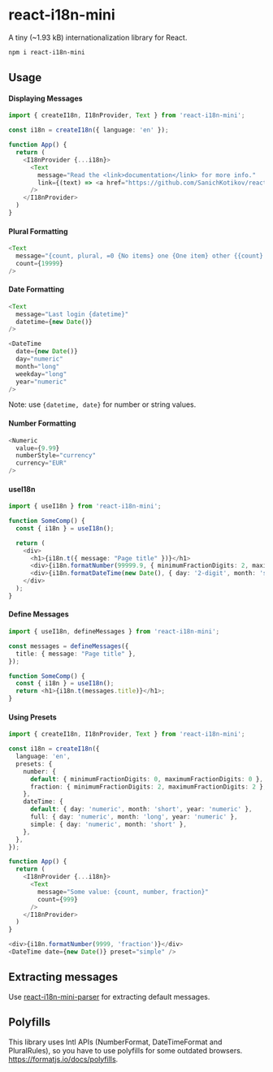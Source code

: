# react-i18n-mini

A tiny (~1.93 kB) internationalization library for React.

```bash
npm i react-i18n-mini
```

## Usage

#### Displaying Messages

```typescript jsx
import { createI18n, I18nProvider, Text } from 'react-i18n-mini';

const i18n = createI18n({ language: 'en' });

function App() {
  return (
    <I18nProvider {...i18n}>
      <Text
        message="Read the <link>documentation</link> for more info."
        link={(text) => <a href="https://github.com/SanichKotikov/react-i18n-mini">{text}</a>}
      />
    </I18nProvider>
  )
}
```

#### Plural Formatting

```typescript jsx
<Text
  message="{count, plural, =0 {No items} one {One item} other {{count} items}}."
  count={19999}
/>
```

#### Date Formatting

```typescript jsx
<Text
  message="Last login {datetime}"
  datetime={new Date()}
/>

<DateTime
  date={new Date()}
  day="numeric"
  month="long"
  weekday="long"
  year="numeric"
/>
```

Note: use `{datetime, date}` for number or string values.

#### Number Formatting

```typescript jsx
<Numeric
  value={9.99}
  numberStyle="currency"
  currency="EUR"
/>
```

#### useI18n

```typescript jsx
import { useI18n } from 'react-i18n-mini';

function SomeComp() {
  const { i18n } = useI18n();

  return (
    <div>
      <h1>{i18n.t({ message: "Page title" })}</h1>
      <div>{i18n.formatNumber(99999.9, { minimumFractionDigits: 2, maximumFractionDigits: 2 })}</div>
      <div>{i18n.formatDateTime(new Date(), { day: '2-digit', month: 'short' })}</div>
    </div>
  );
}
```

#### Define Messages

```typescript jsx
import { useI18n, defineMessages } from 'react-i18n-mini';

const messages = defineMessages({
  title: { message: "Page title" },
});

function SomeComp() {
  const { i18n } = useI18n();
  return <h1>{i18n.t(messages.title)}</h1>;
}
```

#### Using Presets

```typescript jsx
import { createI18n, I18nProvider, Text } from 'react-i18n-mini';

const i18n = createI18n({
  language: 'en',
  presets: {
    number: {
      default: { minimumFractionDigits: 0, maximumFractionDigits: 0 },
      fraction: { minimumFractionDigits: 2, maximumFractionDigits: 2 },
    },
    dateTime: {
      default: { day: 'numeric', month: 'short', year: 'numeric' },
      full: { day: 'numeric', month: 'long', year: 'numeric' },
      simple: { day: 'numeric', month: 'short' },
    },
  },
});

function App() {
  return (
    <I18nProvider {...i18n}>
      <Text
        message="Some value: {count, number, fraction}"
        count={999}
      />
    </I18nProvider>
  )
}
```

```typescript jsx
<div>{i18n.formatNumber(9999, 'fraction')}</div>
<DateTime date={new Date()} preset="simple" />
```

## Extracting messages

Use [react-i18n-mini-parser](https://www.npmjs.com/package/react-i18n-mini-parser) for extracting default messages.

## Polyfills

This library uses Intl APIs (NumberFormat, DateTimeFormat and PluralRules), so you have to use polyfills for some
outdated browsers. https://formatjs.io/docs/polyfills.

